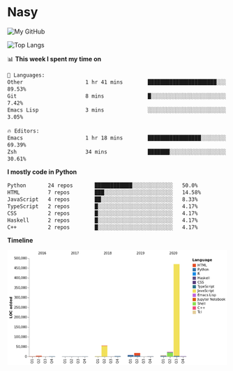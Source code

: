# Nasy

![My GitHub](https://github-readme-stats.vercel.app/api?username=nasyxx&count_private=true&show_icons=true&theme=dracula&include_all_commits=true)

![Top Langs](https://github-readme-stats.vercel.app/api/top-langs/?username=nasyxx&theme=dracula&hide=html,jupyter+notebook&count_private=true&show_icons=true)

<!--START_SECTION:waka-->
📊 **This week I spent my time on** 

```text
💬 Languages: 
Other                    1 hr 41 mins        ██████████████████████░░░   89.53% 
Git                      8 mins              █░░░░░░░░░░░░░░░░░░░░░░░░   7.42% 
Emacs Lisp               3 mins              ░░░░░░░░░░░░░░░░░░░░░░░░░   3.05%

🔥 Editors: 
Emacs                    1 hr 18 mins        █████████████████░░░░░░░░   69.39% 
Zsh                      34 mins             ███████░░░░░░░░░░░░░░░░░░   30.61%

```

**I mostly code in Python** 

```text
Python       24 repos       ████████████░░░░░░░░░░░░░   50.0% 
HTML         7 repos        ███░░░░░░░░░░░░░░░░░░░░░░   14.58% 
JavaScript   4 repos        ██░░░░░░░░░░░░░░░░░░░░░░░   8.33% 
TypeScript   2 repos        █░░░░░░░░░░░░░░░░░░░░░░░░   4.17% 
CSS          2 repos        █░░░░░░░░░░░░░░░░░░░░░░░░   4.17% 
Haskell      2 repos        █░░░░░░░░░░░░░░░░░░░░░░░░   4.17% 
C++          2 repos        █░░░░░░░░░░░░░░░░░░░░░░░░   4.17%

```


**Timeline**

![Chart not found](https://github.com/nasyxx/nasyxx/blob/master/charts/bar_graph.png) 


<!--END_SECTION:waka-->

<!-- ![visitors](https://visitor-badge.laobi.icu/badge?page_id=nasyxx.nasyxx) -->

